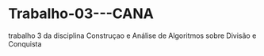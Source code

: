 # Trabalho-03---CANA
trabalho 3 da disciplina Construçao e Análise de Algoritmos sobre Divisão e Conquista
